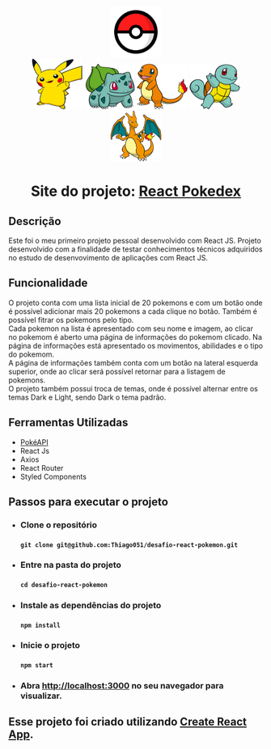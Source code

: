 <div style="display: inline_block" align="center">  
<img src='public/pokeball.svg' height="100" width="100"/>
</div>

<div style="display: inline_block" align="center">

<img src='https://raw.githubusercontent.com/PokeAPI/sprites/master/sprites/pokemon/other/dream-world/25.svg' height="100" width="100"/>
<img src='https://raw.githubusercontent.com/PokeAPI/sprites/master/sprites/pokemon/other/dream-world/1.svg' height="90" width="100"/>
<img src='https://raw.githubusercontent.com/PokeAPI/sprites/master/sprites/pokemon/other/dream-world/4.svg' height="90" width="100"/>
<img src='https://raw.githubusercontent.com/PokeAPI/sprites/master/sprites/pokemon/other/dream-world/7.svg' height="90" width="100"/>
<img src='https://raw.githubusercontent.com/PokeAPI/sprites/master/sprites/pokemon/other/dream-world/6.svg' height="100" width="100"/>

# Site do projeto: [React Pokedex](https://thiago-react-pokedex.netlify.app)


</div>

## Descrição
Este foi o meu primeiro projeto pessoal desenvolvido com React JS. Projeto desenvolvido com a finalidade de testar conhecimentos técnicos adquiridos no estudo de desenvovimento de aplicações com React JS.

## Funcionalidade
O projeto conta com uma lista inicial de 20 pokemons e com um botão onde é possível adicionar mais 20 pokemons a cada clique no botão. Também é possível fitrar os pokemons pelo tipo.\
Cada pokemon na lista é apresentado com seu nome e imagem, ao clicar no pokemom é aberto uma página de informações do pokemom clicado. Na página de informações está apresentado os movimentos, abilidades e o tipo do pokemom.\
A página de informações também conta com um botão na lateral esquerda superior, onde ao clicar será possível retornar para a listagem de pokemons.\
O projeto também possui troca de temas, onde é possível alternar entre os temas Dark e Light, sendo Dark o tema padrão.

## Ferramentas Utilizadas
* [PokéAPI](https://pokeapi.co/)
* React Js
* Axios
* React Router
* Styled Components
## Passos para executar o projeto

* ### Clone o repositório
    #### `git clone git@github.com:Thiago051/desafio-react-pokemon.git`

* ### Entre na pasta do projeto
    #### `cd desafio-react-pokemon`

* ### Instale as dependências do projeto
    #### `npm install`

* ### Inicie o projeto
    #### `npm start`

* ### Abra [http://localhost:3000](http://localhost:3000) no seu navegador para visualizar.

## Esse projeto foi criado utilizando [Create React App](https://github.com/facebook/create-react-app).